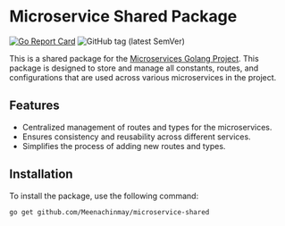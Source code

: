 # Microservice Shared Package

[![Go Report Card](https://goreportcard.com/badge/github.com/Meenachinmay/microservice-shared)](https://goreportcard.com/report/github.com/Meenachinmay/microservice-shared)
![GitHub tag (latest SemVer)](https://img.shields.io/github/v/tag/Meenachinmay/microservice-shared)

This is a shared package for the [Microservices Golang Project](https://github.com/Meenachinmay/microservices-golang). This package is designed to store and manage all constants, routes, and configurations that are used across various microservices in the project.

## Features

- Centralized management of routes and types for the microservices.
- Ensures consistency and reusability across different services.
- Simplifies the process of adding new routes and types.

## Installation

To install the package, use the following command:

```bash
go get github.com/Meenachinmay/microservice-shared
